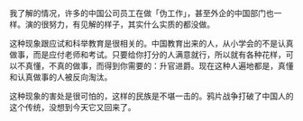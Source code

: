 我了解的情况，许多的中国公司员工在做「伪工作」，甚至外企的中国部门也一样。演的很努力，有见解的样子，其实什么实质的都没做。

这种现象跟应试和科举教育是很相关的。中国教育出来的人，从小学会的不是认真做事，而是应付老师和考试。只要给你打分的人满意就行，所以就有各种花样，可以不真懂，不真的做事，而得到你需要的：升官进爵。现在这种人遍地都是，真懂和认真做事的人被反向淘汰。

这种现象的害处是很可怕的，这样的民族是不堪一击的。鸦片战争打破了中国人的这个传统，没想到今天它又回来了。
